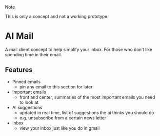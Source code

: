> [!NOTE]
> This is only a concept and not a working prototype.

# AI Mail
A mail client concept to help simplify your inbox. For those who don't like spending time in their email.

## Features
- Pinned emails
  - pin any email to this section for later
- Important emails
  - front and center, summaries of the most important emails you need to look at.
- AI suggestions
  - updated in real time, list of suggestions the ai thinks you should do
  - e.g. unsubscribe from a certain news letter
- Inbox
  - view your inbox just like you do in gmail
